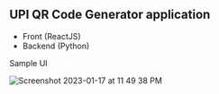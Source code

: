 UPI QR Code Generator application
------------------------------------

- Front (ReactJS)
- Backend (Python)


Sample UI

![Screenshot 2023-01-17 at 11 49 38 PM](https://user-images.githubusercontent.com/44310237/212979710-4213b29b-fd77-4ddb-b3e0-7e1bba946479.png)

